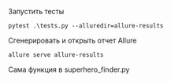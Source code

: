Запустить тесты
```
pytest .\tests.py --alluredir=allure-results
```
Сгенерировать и открыть отчет Allure
```
allure serve allure-results
```
Сама функция в superhero_finder.py
